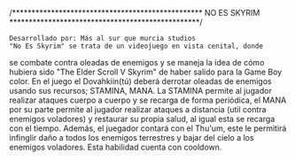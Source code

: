 /*************************************************
				 NO ES SKYRIM
*************************************************/

	Desarrollado por: Más al sur que murcia studios
	"No Es Skyrim" se trata de un videojuego en vista cenital, donde
se combate contra oleadas de enemigos y se maneja la idea de cómo
hubiera sido "The Elder Scroll V Skyrim" de haber salido para la Game
Boy color.
	En el juego el Dovahkiin(tú) deberá derrotar oleadas de enemigos
usando sus recursos; STAMINA, MANA. La STAMINA permite al jugador
realizar ataques cuerpo a cuerpo y se recarga de forma periódica,
el MANA por su parte permite al jugador realizar ataques a distancia
(util contra enemigos voladores) y restaurar su propia salud, al igual
esta se recarga con el tiempo.
	Además, el juegador contará con el Thu'um, este le permitirá infinglir
daño a todos los enemigos terrestres y bajar del cielo a los enemigos 
voladores. Esta habilidad cuenta con cooldown.


	
